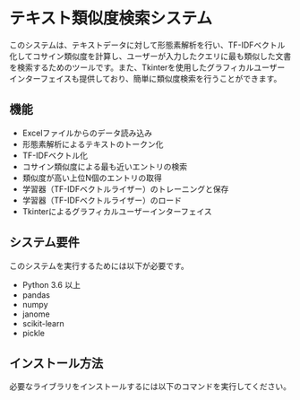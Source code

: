 # テキスト類似度検索システム

このシステムは、テキストデータに対して形態素解析を行い、TF-IDFベクトル化してコサイン類似度を計算し、ユーザーが入力したクエリに最も類似した文書を検索するためのツールです。また、Tkinterを使用したグラフィカルユーザーインターフェイスも提供しており、簡単に類似度検索を行うことができます。

## 機能

- Excelファイルからのデータ読み込み
- 形態素解析によるテキストのトークン化
- TF-IDFベクトル化
- コサイン類似度による最も近いエントリの検索
- 類似度が高い上位N個のエントリの取得
- 学習器（TF-IDFベクトルライザー）のトレーニングと保存
- 学習器（TF-IDFベクトルライザー）のロード
- Tkinterによるグラフィカルユーザーインターフェイス

## システム要件

このシステムを実行するためには以下が必要です。

- Python 3.6 以上
- pandas
- numpy
- janome
- scikit-learn
- pickle

## インストール方法

必要なライブラリをインストールするには以下のコマンドを実行してください。